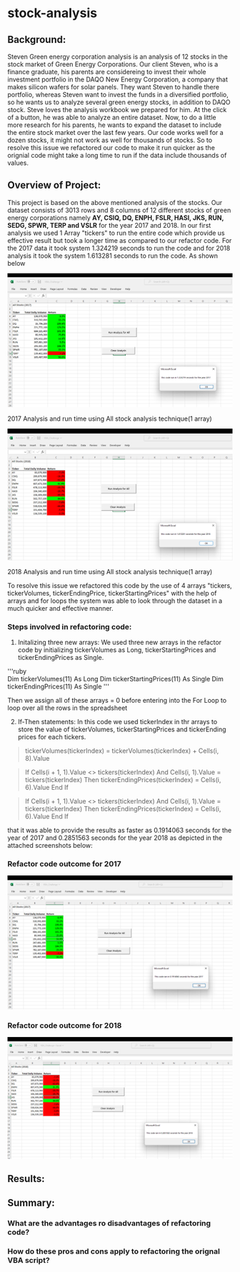 # stock-analysis

## Background: 
Steven Green energy corporation analysis is an analysis of 12 stocks in the stock market of Green Energy Corporations. Our client Steven, who is a finance graduate, his parents are considereing to invest their whole investment portfolio in the DAQO New Energy Corporation, a company that makes silicon wafers for solar panels. They want Steven to handle there portfolio, whereas Steven want to invest the funds in a diversified portfolio, so he wants us to analyze several green energy stocks, in addition to DAQO stock. 
Steve loves the analysis workbook we prepared for him. At the click of a button, he was able to analyze an entire dataset. Now, to do a little more research for his parents, he wants to expand the dataset to include the entire stock market over the last few years. Our code works well for a dozen stocks, it might not work as well for thousands of stocks. So to resolve this issue we refactored our code to make it run quicker as the orignial code might take a long time to run if the data include thousands of values.

## Overview of Project: 
This project is based on the above mentioned analysis of the stocks. Our dataset consists of 3013 rows and 8 columns of 12 different stocks of green energy corporations namely **AY, CSIQ, DQ, ENPH, FSLR, HASI, JKS, RUN, SEDG, SPWR, TERP and VSLR** for the year 2017 and 2018. In our first analysis we used 1 Array "tickers" to run the entire code which provide us effective result but took a longer time as compared to our refactor code. For the 2017 data it took system 1.324219 seconds to run the code and for 2018 analysis it took the system 1.613281 seconds to run the code. As shown below

![Test Image](/Resources/allstockanalysisoutcome2017.png)

2017 Analysis and run time using All stock analysis technique(1 array)


![Test Image](/Resources/allstockanalysisoutcome2018.png)

2018 Analysis and run time using All stock analysis technique(1 array)


To resolve this issue we refactored this code by the use of 4 arrays "tickers, tickerVolumes, tickerEndingPrice, tickerStartingPrices" with the help of arrays and for loops the system was able to look through the dataset in a much quicker and effective manner.

### Steps involved in refactoring code:
1. Initalizing three new arrays: We used three new arrays in the refactor code by initializing tickerVolumes as Long, tickerStartingPrices and tickerEndingPrices as Single.

'''ruby  
    Dim tickerVolumes(11) As Long 
    Dim tickerStartingPrices(11) As Single
    Dim tickerEndingPrices(11) As Single
'''

Then we assign all of these arrays = 0 before entering into the For Loop to loop over all the rows in the spreadsheet
    
2. If-Then statements: In this code we used tickerIndex in thr arrays to store the value of tickerVolumes, tickerStartingPrices and tickerEnding prices for each tickers.

> tickerVolumes(tickerIndex) = tickerVolumes(tickerIndex) + Cells(i, 8).Value

> If Cells(i + 1, 1).Value <> tickers(tickerIndex) And Cells(i, 1).Value = tickers(tickerIndex) Then 
  tickerEndingPrices(tickerIndex) = Cells(i, 6).Value
  End If

>  If Cells(i + 1, 1).Value <> tickers(tickerIndex) And Cells(i, 1).Value = tickers(tickerIndex) Then
   tickerEndingPrices(tickerIndex) = Cells(i, 6).Value
   End If



that it was able to provide the results as faster as 0.1914063 seconds for the year of 2017 and 0.2851563 seconds for the year 2018 as depicted in the attached screenshots below:

### Refactor code outcome for 2017
![Test Image](/Resources/VBA_Challenge_2017.png)

### Refactor code outcome for 2018
![Test Image](/Resources/VBA_Challenge_2018.png)

## Results:

## Summary:
### What are the advantages ro disadvantages of refactoring code?
### How do these pros and cons apply to refactoring the orignal VBA script?



